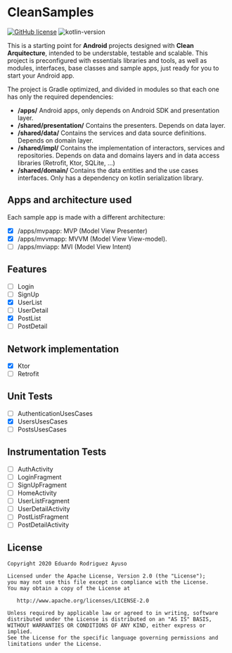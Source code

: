 # CleanSamples

[![GitHub license](https://img.shields.io/badge/license-Apache%20License%202.0-blue.svg?style=flat)](http://www.apache.org/licenses/LICENSE-2.0) ![kotlin-version](https://img.shields.io/badge/kotlin-1.4.30-orange)

This is a starting point for **Android** projects designed with **Clean Arquitecture**, intended to be understable, testable and scalable. This project is preconfigured with essentials libraries and tools, as well as modules, interfaces, base classes and sample apps, just ready for you to start your Android app.

The project is Gradle optimized, and divided in modules so that each one has only the required dependencies:
* **/apps/** Android apps, only depends on Android SDK and presentation layer.
* **/shared/presentation/** Contains the presenters. Depends on data layer.
* **/shared/data/** Contains the services and data source definitions. Depends on domain layer.
* **/shared/impl/** Contains the implementation of interactors, services and repositories. Depends on data and domains layers and in data access libraries (Retrofit, Ktor, SQLite, ...)
* **/shared/domain/** Contains the data entities and the use cases interfaces. Only has a dependency on kotlin serialization library.

## Apps and architecture used
Each sample app is made with a different architecture:
* [x] /apps/mvpapp: MVP (Model View Presenter)
* [x] /apps/mvvmapp: MVVM (Model View View-model).
* [ ] /apps/mviapp: MVI (Model View Intent)

## Features
* [ ] Login
* [ ] SignUp
* [x] UserList
* [ ] UserDetail
* [x] PostList
* [ ] PostDetail

## Network implementation
* [x] Ktor
* [ ] Retrofit

## Unit Tests
* [ ] AuthenticationUsesCases
* [x] UsersUsesCases
* [ ] PostsUsesCases

## Instrumentation Tests
* [ ] AuthActivity
* [ ] LoginFragment
* [ ] SignUpFragment
* [ ] HomeActivity
* [ ] UserListFragment
* [ ] UserDetailActivity
* [ ] PostListFragment
* [ ] PostDetailActivity

## License

    Copyright 2020 Eduardo Rodriguez Ayuso

    Licensed under the Apache License, Version 2.0 (the "License");
    you may not use this file except in compliance with the License.
    You may obtain a copy of the License at

       http://www.apache.org/licenses/LICENSE-2.0

    Unless required by applicable law or agreed to in writing, software
    distributed under the License is distributed on an "AS IS" BASIS,
    WITHOUT WARRANTIES OR CONDITIONS OF ANY KIND, either express or implied.
    See the License for the specific language governing permissions and
    limitations under the License.
